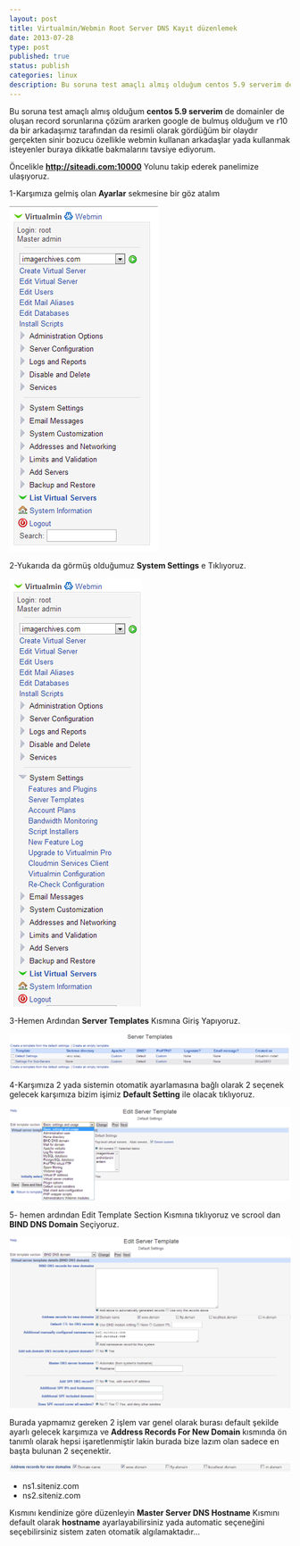 ```yaml
---
layout: post
title: Virtualmin/Webmin Root Server DNS Kayıt düzenlemek
date: 2013-07-28
type: post
published: true
status: publish
categories: linux
description: Bu soruna test amaçlı almış olduğum centos 5.9 serverim de domainler de oluşan record sorunlarına çözüm ararken google de bulmuş olduğum
---
```


Bu soruna test amaçlı almış olduğum **centos 5.9 serverim** de domainler de oluşan record sorunlarına çözüm ararken google de bulmuş olduğum ve r10 da bir arkadaşımız tarafından da resimli olarak gördüğüm bir olaydır gerçekten sinir bozucu özellikle webmin kullanan arkadaşlar yada kullanmak isteyenler buraya dikkatle bakmalarını tavsiye ediyorum.

Öncelikle **http://siteadi.com:10000** Yolunu takip ederek panelimize ulaşıyoruz.

1-Karşımıza gelmiş olan **Ayarlar** sekmesine bir göz atalım

![virtualmingorsel1](/assets/virtualmingorsel1.png)

2-Yukarıda da görmüş olduğumuz **System Settings** e Tıklıyoruz.

![virtualmingorsel2](/assets/2.png)

3-Hemen Ardından **Server Templates** Kısmına Giriş Yapıyoruz.

![virtualmingorsel3](/assets/4.png)

4-Karşımıza 2 yada sistemin otomatik ayarlamasına bağlı olarak 2 seçenek gelecek karşımıza bizim işimiz **Default Setting** ile olacak tıklıyoruz.

![virtualmingorsel4](/assets/5.png)

5- hemen ardından Edit Template Section Kısmına tıklıyoruz ve scrool dan **BIND DNS Domain** Seçiyoruz.

![virtualmingorsel5](/assets/6.png)

Burada yapmamız gereken 2 işlem var genel olarak burası default şekilde ayarlı gelecek karşımıza ve **Address Records For New Domain** kısmında ön tanımlı olarak hepsi işaretlenmiştir lakin burada bize lazım olan sadece en başta bulunan 2 seçenektir.

![virtualmingorsel6](/assets/7.jpg)

- ns1.siteniz.com
- ns2.siteniz.com

Kısmını kendinize göre düzenleyin **Master Server DNS Hostname** Kısmını default olarak **hostname** ayarlayabilirsiniz yada automatic seçeneğini seçebilirsiniz sistem zaten otomatik algılamaktadır...
